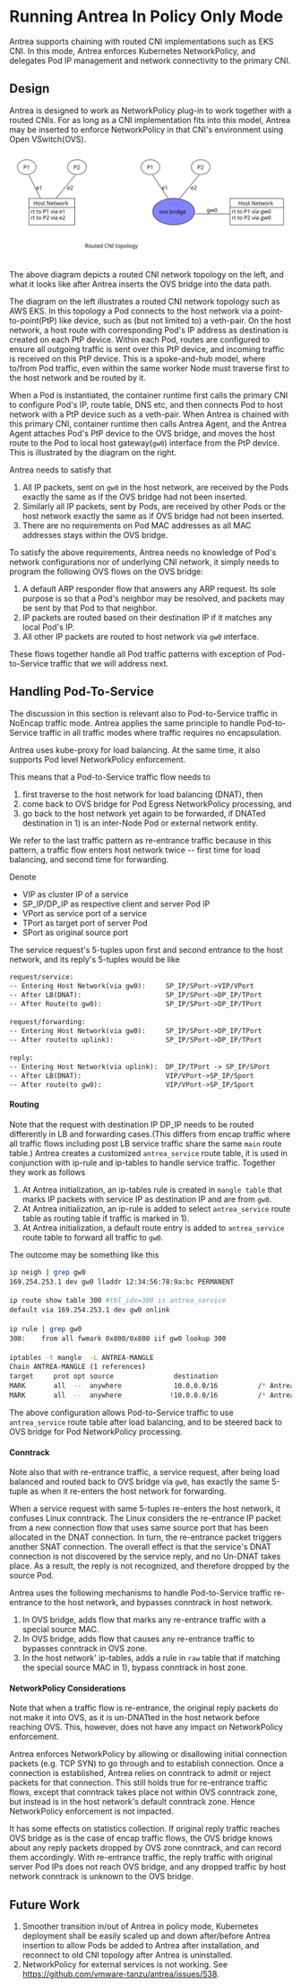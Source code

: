 # Running Antrea In Policy Only Mode

Antrea supports chaining with routed CNI implementations such as EKS CNI. In this mode, Antrea
enforces Kubernetes NetworkPolicy, and delegates Pod IP management and network connectivity to the
primary CNI.

## Design

Antrea is designed to work as NetworkPolicy plug-in to work together with a routed CNIs. 
For as long as a CNI implementation fits into this model, Antrea may be inserted to enforce
NetworkPolicy in that CNI's environment using Open VSwitch(OVS).

!["Antrea Switched CNI"](assets/policy-only-cni.svg)

The above diagram depicts a routed CNI network topology on the left, and what it looks like 
after Antrea inserts the OVS bridge into the data path.

The diagram on the left illustrates a routed CNI network topology such as AWS EKS.
In this topology a Pod connects to the host network via a
point-to-point(PtP) like device, such as (but not limited to) a veth-pair. On the host network, a
host route with corresponding Pod's IP address as destination is created on each PtP device. Within
each Pod, routes are configured to ensure all outgoing traffic is sent over this PtP device, and
incoming traffic is received on this PtP device. This is a spoke-and-hub model, where to/from Pod
traffic, even within the same worker Node must traverse first to the host network and be
routed by it.

When a Pod is instantiated, the container runtime first calls the primary CNI to configure Pod's
IP, route table, DNS etc, and then connects Pod to host network with a PtP device such as a 
veth-pair. When Antrea is chained with this primary CNI, container runtime then calls
Antrea Agent, and the Antrea Agent attaches Pod's PtP device to the OVS bridge, and moves the host
route to the Pod to local host gateway(``gw0``) interface from the PtP device. This is
illustrated by the diagram on the right.

Antrea needs to satisfy that 
1. All IP packets, sent on ``gw0`` in the host network, are received by the Pods exactly the same
as if the OVS bridge had not been inserted. 
1. Similarly all IP packets, sent by Pods, are received by other Pods or the host network exactly
the same as if OVS bridge had not been inserted.
1. There are no requirements on Pod MAC addresses as all MAC addresses stays within the OVS bridge.

To satisfy the above requirements, Antrea needs no knowledge of Pod's network configurations nor
of underlying CNI network, it simply needs to program the following OVS flows on the OVS bridge:
1. A default ARP responder flow that answers any ARP request. Its sole purpose is so that a Pod's
neighbor may be resolved, and packets may be sent by that Pod to that neighbor.
1. IP packets are routed based on their destination IP if it matches any local Pod's IP.
1. All other IP packets are routed to host network via ``gw0`` interface.

These flows together handle all Pod traffic patterns with exception of Pod-to-Service traffic
that we will address next.

## Handling Pod-To-Service
The discussion in this section is relevant also to Pod-to-Service traffic in NoEncap traffic
mode. Antrea applies the same principle to handle Pod-to-Service traffic in all traffic modes where
traffic requires no encapsulation.

Antrea uses kube-proxy for load balancing. At the same time, it also supports Pod level
NetworkPolicy enforcement.

This means that a Pod-to-Service traffic flow needs to  
1. first traverse to the host network for load balancing (DNAT), then
1. come back to OVS bridge for Pod Egress NetworkPolicy processing, and
1. go back to the host network yet again to be forwarded, if DNATed destination in 1) is an 
inter-Node Pod or external network entity. 

We refer to the last traffic pattern as re-entrance traffic because in this pattern, a traffic flow
enters host network twice -- first time for load balancing, and second time for forwarding.

Denote
- VIP as cluster IP of a service
- SP_IP/DP_IP as respective client and server Pod IP
- VPort as service port of a service
- TPort as target port of server Pod
- SPort as original source port

The service request's 5-tuples upon first and second entrance to the host network, and
its reply's 5-tuples would be like

```
request/service:   
-- Entering Host Network(via gw0):     SP_IP/SPort->VIP/VPort 
-- After LB(DNAT):                     SP_IP/SPort->DP_IP/TPort
-- After Route(to gw0):                SP_IP/SPort->DP_IP/TPort

request/forwarding:
-- Entering Host Network(via gw0):     SP_IP/SPort->DP_IP/TPort
-- After route(to uplink):             SP_IP/SPort->DP_IP/TPort

reply:
-- Entering Host Network(via uplink):  DP_IP/TPort -> SP_IP/SPort
-- After LB(DNAT):                     VIP/VPort->SP_IP/Sport
-- After route(to gw0):                VIP/VPort->SP_IP/Sport
```

#### Routing 
Note that the request with destination IP DP_IP needs to be routed differently in LB and 
forwarding cases.(This differs from encap traffic where all traffic flows including post LB
service traffic share the same ``main`` route table.) Antrea creates a customized
``antrea_service`` route table, it is used in conjunction with ip-rule and ip-tables to handle
service traffic. Together they work as follows
1. At Antrea initialization, an ip-tables rule is created in ``mangle table`` that marks IP packets
with service IP as destination IP and are from ``gw0``.
1. At Antrea initialization, an ip-rule is added to select ``antrea_service`` route table as routing
table if traffic is marked in 1).
1. At Antrea initialization, a default route entry is added to ``antrea_service`` route table to
forward all traffic to ``gw0``.

The outcome may be something like this

```bash
ip neigh | grep gw0
169.254.253.1 dev gw0 lladdr 12:34:56:78:9a:bc PERMANENT

ip route show table 300 #tbl_idx=300 is antrea_service
default via 169.254.253.1 dev gw0 onlink 

ip rule | grep gw0
300:	from all fwmark 0x800/0x800 iif gw0 lookup 300 

iptables -t mangle  -L ANTREA-MANGLE 
Chain ANTREA-MANGLE (1 references)
target     prot opt source               destination         
MARK       all  --  anywhere             10.0.0.0/16          /* Antrea: mark service traffic */ MARK or 0x800
MARK       all  --  anywhere            !10.0.0.0/16          /* Antrea: unmark post LB service traffic */ MARK and 0x0
```

The above configuration allows Pod-to-Service traffic to use ``antrea_service`` route table after
load balancing, and to be steered back to OVS bridge for Pod NetworkPolicy processing.

#### Conntrack
Note also that with re-entrance traffic, a service request, after being load balanced and routed
back to OVS bridge via ``gw0``, has exactly the same 5-tuple as when it re-enters the host network
for forwarding.

When a service request with same 5-tuples re-enters the host network, it confuses Linux conntrack. 
The Linux considers the re-entrance IP packet from a new connection flow that uses same source port
that has been allocated in the DNAT connection. In turn, the re-entrance packet triggers
another SNAT connection. The overall effect is that the service's DNAT connection is not
discovered by the service reply, and no Un-DNAT takes place. As a result, the reply is not
recognized, and therefore dropped by the source Pod.
   
Antrea uses the following mechanisms to handle Pod-to-Service traffic re-entrance to the host
network, and bypasses conntrack in host network.
1. In OVS bridge, adds flow that marks any re-entrance traffic with a special source MAC.
1. In OVS bridge, adds flow that causes any re-entrance traffic to bypasses conntrack in OVS zone.
1. In the host network' ip-tables, adds a rule in ``raw`` table that if matching the special
source MAC in 1), bypass conntrack in host zone.

#### NetworkPolicy Considerations
Note that when a traffic flow is re-entrance, the original reply packets do not make it into OVS,
as it is un-DNATted in the host network before reaching OVS. This, however, does not have any
impact on NetworkPolicy enforcement.
 
Antrea enforces NetworkPolicy by allowing or disallowing initial connection packets (e.g. TCP
 SYN) to go through and to establish connection. Once a connection is
established, Antrea relies on conntrack to admit or reject packets for that connection. This still 
holds true for re-entrance traffic flows, except that conntrack takes place not within OVS conntrack
zone, but instead is in the host network's default conntrack zone. Hence NetworkPolicy
enforcement is not impacted. 

It has some effects on statistics collection. If original reply traffic reaches OVS bridge as is
the case of encap traffic flows, the OVS bridge knows about any reply packets dropped by OVS zone
conntrack, and can record them accordingly. With re-entrance traffic, the reply traffic with
original server Pod IPs does not reach OVS bridge, and any dropped traffic by host network
conntrack is unknown to the OVS bridge.

## Future Work
1. Smoother transition in/out of Antrea in policy mode, Kubernetes deployment shall be easily
scaled up and down after/before Antrea insertion to allow Pods be added to Antrea after
installation, and reconnect to old CNI topology after Antrea is uninstalled.
1. NetworkPolicy for external services is not working. 
See https://github.com/vmware-tanzu/antrea/issues/538.
